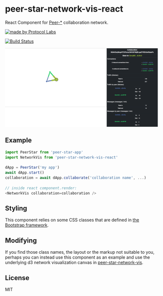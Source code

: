 # peer-star-network-vis-react

React Component for [Peer-*](https://github.com/ipfs-shipyard/peer-star-app) collaboration network.

[![made by Protocol Labs](https://img.shields.io/badge/made%20by-Protocol%20Labs-blue.svg?style=flat-square)](https://protocol.ai)

[![Build Status](https://travis-ci.org/ipfs-shipyard/peer-star-app.svg?branch=master)](https://travis-ci.org/ipfs-shipyard/peer-star-app)

![Example](docs/example.png)

## Example

```js
import PeerStar from 'peer-star-app'
import NetworkVis from 'peer-star-network-vis-react'

dApp = PeerStar('my app')
await dApp.start()
collaboration = await dApp.collaborate('collaboration name', ...)

// inside react component.render:
<NetworkVis collaboration=collaboration />
```

## Styling

This component relies on some CSS classes that are defined in [the Bootstrap framework](https://getbootstrap.com).

## Modifying

If you find those class names, the layout or the markup not suitable to you, perhaps you can instead use this component as an example and use the underlying d3 network visualization canvas in [peer-star-network-vis](https://github.com/ipfs-shipyard/peer-star-network-vis).

## License

MIT

